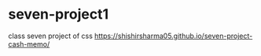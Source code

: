 # seven-project1
class seven project of css
https://shishirsharma05.github.io/seven-project-cash-memo/
